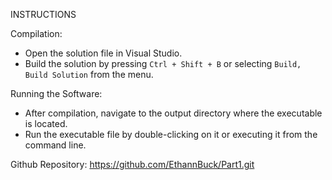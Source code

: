 INSTRUCTIONS

Compilation:
- Open the solution file in Visual Studio.
- Build the solution by pressing `Ctrl + Shift + B` or selecting `Build, Build Solution` from the menu.

Running the Software:
- After compilation, navigate to the output directory where the executable is located.
- Run the executable file by double-clicking on it or executing it from the command line.

Github Repository: https://github.com/EthannBuck/Part1.git
